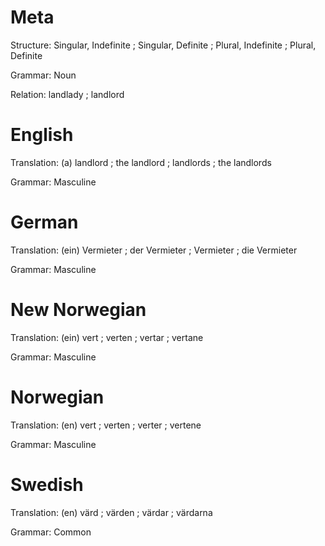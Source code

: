 Meta
====

Structure: Singular, Indefinite ; Singular, Definite ; Plural, Indefinite ; Plural, Definite

Grammar:   Noun

Relation:  landlady ; landlord



English
=======

Translation: (a) landlord ; the landlord ; landlords ; the landlords

Grammar:     Masculine



German
======

Translation: (ein) Vermieter ; der Vermieter ; Vermieter ; die Vermieter

Grammar:     Masculine



New Norwegian
=============

Translation: (ein) vert ; verten ; vertar ; vertane

Grammar:     Masculine



Norwegian
=========

Translation: (en) vert ; verten ; verter ; vertene

Grammar:     Masculine



Swedish
=======

Translation: (en) värd ; värden ; värdar ; värdarna

Grammar:     Common
